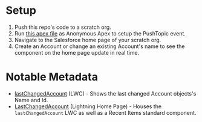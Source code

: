 # Setup
1. Push this repo's code to a scratch org.
2. Run [this apex file](/scripts/apex/push-topic.apex) as Anonymous Apex to setup the PushTopic event.
3. Navigate to the Salesforce home page of your scratch org.
4. Create an Account or change an existing Account's name to see the component on the home page update in real time.

# Notable Metadata
 - [lastChangedAccount](/force-app/main/default/lwc/lastChangedAccount) (LWC) - Shows the last changed Account objects's Name and Id.
 - [LastChangedAccount](/force-app/main/default/flexipages/LastChangedAccount.flexipage-meta.xml) (Lightning Home Page) - Houses the `lastChangedAccount` LWC as well as a Recent Items standard component.